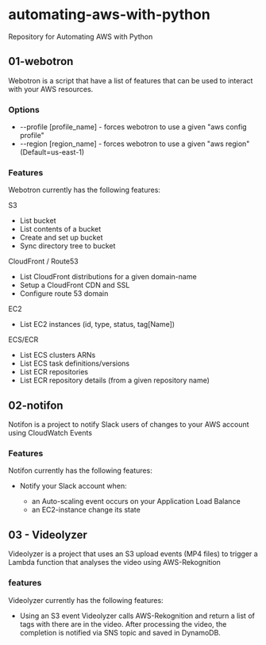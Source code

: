 # automating-aws-with-python
Repository for Automating AWS with Python

## 01-webotron

Webotron is a script that have a list of features that can be used to interact with your AWS resources.

### Options

- --profile [profile_name]    - forces webotron to use a given "aws config profile"
- --region  [region_name]     - forces webotron to use a given "aws region" (Default=us-east-1)


### Features

Webotron currently has the following features:

S3
- List bucket
- List contents of a bucket
- Create and set up bucket
- Sync directory tree to bucket

CloudFront / Route53
- List CloudFront distributions for a given domain-name
- Setup a CloudFront CDN and SSL
- Configure route 53 domain

EC2
- List EC2 instances (id, type, status, tag[Name])

ECS/ECR
- List ECS clusters ARNs
- List ECS task definitions/versions
- List ECR repositories
- List ECR repository details (from a given repository name)



## 02-notifon

Notifon is a project to notify Slack users of changes to your AWS account using CloudWatch Events

### Features

Notifon currently has the following features:

- Notify your Slack account when:

  - an Auto-scaling event occurs on your Application Load Balance
  - an EC2-instance change its state


## 03 - Videolyzer

Videolyzer is a project that uses an S3 upload events (MP4 files) to trigger a Lambda function that analyses the video using AWS-Rekognition

### features

Videolyzer currently has the following features:

- Using an S3 event Videolyzer calls AWS-Rekognition and return a list of tags with there are in the video. After processing the video, the completion is notified via SNS topic and saved in DynamoDB.
